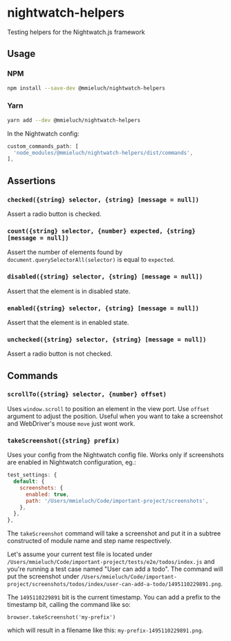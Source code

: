 # nightwatch-helpers
Testing helpers for the Nightwatch.js framework

## Usage

### NPM
```bash
npm install --save-dev @mmieluch/nightwatch-helpers
```

### Yarn
```bash
yarn add --dev @mmieluch/nightwatch-helpers
```

In the Nightwatch config:

```js
custom_commands_path: [
  'node_modules/@mmieluch/nightwatch-helpers/dist/commands',
],
```

## Assertions

### `checked({string} selector, {string} [message = null])`

Assert a radio button is checked.

### `count({string} selector, {number} expected, {string} [message = null])`

Assert the number of elements found by `document.querySelectorAll(selector)` is equal to `expected`.

### `disabled({string} selector, {string} [message = null])`

Assert that the element is in disabled state.

### `enabled({string} selector, {string} [message = null])`

Assert that the element is in enabled state.

### `unchecked({string} selector, {string} [message = null])`

Assert a radio button is not checked.

## Commands

### `scrollTo({string} selector, {number} offset)`

Uses `window.scroll` to position an element in the view port. Use `offset` argument to adjust the position. Useful when you want to take a screenshot and WebDriver's mouse `move` just wont work.

### `takeScreenshot({string} prefix)`

Uses your config from the Nightwatch config file. Works only if screenshots are enabled in Nightwatch configuration, eg.:

```js
test_settings: {
  default: {
    screenshots: {
      enabled: true,
      path: '/Users/mmieluch/Code/important-project/screenshots',
    },
  },
},
```

The `takeScreenshot` command will take a screenshot and put it in a subtree constructed of module name and step name respectively.

Let's assume your current test file is located under `/Users/mmieluch/Code/important-project/tests/e2e/todos/index.js` and you're running a test case named "User can add a todo". The command will put the screenshot under `/Users/mmieluch/Code/important-project/screenshots/todos/index/user-can-add-a-todo/1495110229891.png`. 

The `1495110229891` bit is the current timestamp. You can add a prefix to the timestamp bit, calling the command like so:

```
browser.takeScreenshot('my-prefix')
```

which will result in a filename like this: `my-prefix-1495110229891.png`.
